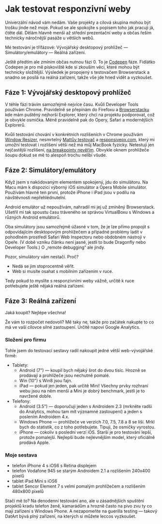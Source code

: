 Jak testovat responzivní weby
=============================

Univerzální návod vám nedám. Vaše projekty a cílová skupina mohou být trošku jinde než moje. Pokud se ale spokojíte s popisem toho jak pracuji já, čtěte dál. Dělám hlavně menší až střední prezentační weby a občas řeším technicky náročnější pasáže u větších webů.

Mé testování je třífázové: Vývojářský desktopový prohlížeč — Simulátory/emulátory — Reálná zařízení.

Ještě předtím ale zmíním občas  nutnou fázi 0. To je [Codepen](http://codepen.io/machal) fáze. Fidlátko Codepen je pro mě pískoviště kde si zkouším věci, které mohou být technicky složitější. Výsledek je propojený s testovačem Browserstack a snadno se posílá na reálná zařízení, takže vše jde hned vidět a vyzkoušet.


Fáze 1: Vývojářský desktopový prohlížeč
----------------------------------

V téhle fázi trávím samozřejmě nejvíce času. Kvůli Developer Tools používám Chrome. Pravidelně se přepínám do Firefoxu a [Browserstacku](http://www.browserstack.com/) kde mám puštěný nejhorší Explorer, který chci na projektu podporovat, což je obvykle osmička. Méně pravidelně pak do Opery, Safari a modernějších Explorerů.

Kvůli testování chování v konkrétních rozlišeních v Chrome používám [Window Resizer](https://chrome.google.com/webstore/detail/window-resizer/kkelicaakdanhinjdeammmilcgefonfh), nesmrtelný [Mattův testovač](http://mattkersley.com/responsive/) a [responsivepx.com](http://responsivepx.com/), který mi umožní testovat i rozlišení větší než má můj MacBook fyzicky. Netestuji jen nejčastější rozlišení, [na breakpointy nevěřím](http://kratce.vzhurudolu.cz/post/46416507703/jake-breakpointy-zvolit-v-responzivnim-webdesignu). Obvykle oknem prohlížeče šoupu dokud se mě to alespoň trochu nelíbí všude.

Fáze 2: Simulátory/emulátory
-----------------------

Když jsem s nakódovaným elementem spokojený, jdu do simulátoru. Na Macu mám k dispozici výborný iOS simulátor a Opera Mobile simulátor. Používám hlavně ten první, protože iPhone i iPad jsou v podílu na návštěvnosti nepřehlédnutelní.

Android emulátor už nepoužívám, nahradil mi jej už zmíněný Browserstack. Ušetřil mi tak spoustu času tráveného se správou VirtualBoxu s Windows a různých Android emulátorů.

Oba simulátory jsou samozřejmě úžasné v tom, že je lze přímo propojit s odpovídajícím desktopovým prohlížečem a případné problémy ladit v pohodlném prostředí Safari Web Inspectoru nebo obdobném nástroji v Opeře. (V době vzniku článku není jasné, jestli to bude Dragonfly nebo Developer Tools.) O „remote debugging” ale jindy.

Pozor, simulátory vám nestačí. Proč?

* Nedá se jim stoprocentně věřit.
* Web si musíte osahat s mobilním zařízením v ruce. 

Tedy pokud to myslíte s responzivními weby vážně, určitě k ruce potřebujete ještě nějaká reálná zařízení.

Fáze 3: Reálná zařízení
------------------

Jaká koupit? Nejlépe všechna!

Že vám to rozpočet nedovolí? Mě taky ne, takže pro začátek nakupte to co má ve vaší cílovce silné zastoupení. Určitě napoví Google Analytics.

### Složení pro firmu

Tohle jsem do testovací sestavy radil nakoupit jedné větší web-vývojářské firmě:

* Tablety:
	* Android (7") — koupil bych nějaký šrot do dvou tisíc. Hrozně se
prodávají a prohlížeče jsou nechutně pomalé.
	* Win (10") s Win8 jsou fajn.
	* iPad — pokud jen jeden, pak určitě Mini! Všechny prvky rozhraní webu jsou
na něm menší a Mini je dobrý benchmark, jestli je to navržené dobře.
* Telefony:
	* Android (3.5") — doporučuji jeden s Androidem 2.3 (mrkněte radši do
Analytics, mohou tam mít významné zastoupení) a jeden s poslením Androidem 4.x.
	* Windows Phone — prohlížeče ve verzích 7.0, 7.5, 7.8 a 8 se liší. Mrkl bych do statistik, co z toho potřebujete. Tipuji, že osmičky vyrostou. 
	* iPhone — cokoliv s poslední verzí iOS. Starší je pro testování lepší,
protože pomalejší. Nejlepší bude nejlevnějším model, který oficiálně prodává Apple.

### Moje sestava

* telefon iPhone 4 s iOS6 s Retina displejem
* telefon Vodafone 945 se starým Androidem 2.1 a rozlišením 240x400 pixelů
* tablet iPad Mini s iOS6
* tablet Sencor Element 7 s velmi pomalým prohlížečem a rozlišením 480x800 pixelů 

Stačí mě to? Na denodenní testování ano, ale u zásadnějších spuštění projektů kradu telefon ženě, kamarádům a hrozně často na pivo zvu ty co mají zařízení s Windows Phone. A nezapomeňte na guerilla testing — takový DatArt bývá plný zařízení, na kterých si můžete leccos vyzkoušet.